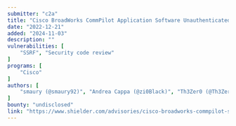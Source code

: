 ```yaml
---
submitter: "c2a"
title: "Cisco BroadWorks CommPilot Application Software Unauthenticated Server-Side Request Forgery (CVE-2022-20951)"
date: "2022-12-21"
added: "2024-11-03"
description: ""
vulnerabilities: [
    "SSRF", "Security code review"
]
programs: [
    "Cisco"
]
authors: [
    "smaury (@smaury92)", "Andrea Cappa (@zi0Black)", "Th3Zer0 (@Th3Zer0)"
]
bounty: "undisclosed"
link: "https://www.shielder.com/advisories/cisco-broadworks-commpilot-ssrf/"
---
```




